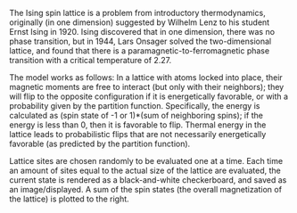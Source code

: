 The Ising spin lattice is a problem from introductory thermodynamics, originally (in one dimension) suggested by Wilhelm Lenz to his student Ernst Ising in 1920. Ising discovered that in one dimension, there was no phase transition, but in 1944, Lars Onsager solved the two-dimensional lattice, and found that there is a paramagnetic-to-ferromagnetic phase transition with a critical temperature of 2.27.

The model works as follows: In a lattice with atoms locked into place, their magnetic moments are free to interact (but only with their neighbors); they will flip to the opposite configuration if it is energetically favorable, or with a probability given by the partition function. Specifically, the energy is calculated as (spin state of -1 or 1)*(sum of neighboring spins); if the energy is less than 0, then it is favorable to flip. Thermal energy in the lattice leads to probabilistic flips that are not necessarily energetically favorable (as predicted by the partition function).

Lattice sites are chosen randomly to be evaluated one at a time. Each time an amount of sites equal to the actual size of the lattice are evaluated, the current state is rendered as a black-and-white checkerboard, and saved as an image/displayed. A sum of the spin states (the overall magnetization of the lattice) is plotted to the right.